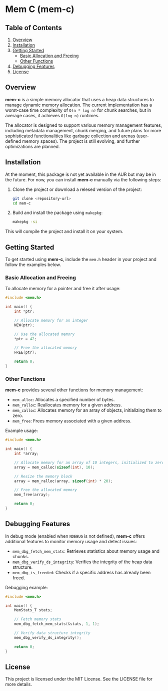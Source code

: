
# Mem C (mem-c)

## Table of Contents
1. [Overview](#overview)
2. [Installation](#installation)
3. [Getting Started](#getting-started)
   - [Basic Allocation and Freeing](#basic-allocation-and-freeing)
   - [Other Functions](#other-functions)
4. [Debugging Features](#debugging-features)
5. [License](#license)

## Overview

**mem-c** is a simple memory allocator that uses a heap data structures to manage dynamic memory allocation. The current implementation has a worst-case time complexity of `O(n * log n)` for chunk searches, but in average cases, it achieves `O(log n)` runtimes.

The allocator is designed to support various memory management features, including metadata management, chunk merging, and future plans for more sophisticated functionalities like garbage collection and arenas (user-defined memory spaces). The project is still evolving, and further optimizations are planned.

## Installation

At the moment, this package is not yet available in the AUR but may be in the future. For now, you can install **mem-c** manually via the following steps:

1. Clone the project or download a relesed version of the project:
   ```bash
   git clone <repository-url>
   cd mem-c
   ```

2. Build and install the package using `makepkg`:
   ```bash
   makepkg -si
   ```

This will compile the project and install it on your system.

## Getting Started

To get started using **mem-c**, include the `mem.h` header in your project and follow the examples below.

### Basic Allocation and Freeing

To allocate memory for a pointer and free it after usage:

```c
#include <mem.h>

int main() {
    int *ptr;

    // Allocate memory for an integer
    NEW(ptr);

    // Use the allocated memory
    *ptr = 42;

    // Free the allocated memory
    FREE(ptr);

    return 0;
}
```

### Other Functions

**mem-c** provides several other functions for memory management:

- `mem_alloc`: Allocates a specified number of bytes.
- `mem_ralloc`: Reallocates memory for a given address.
- `mem_calloc`: Allocates memory for an array of objects, initializing them to zero.
- `mem_free`: Frees memory associated with a given address.

Example usage:

```c
#include <mem.h>

int main() {
    int *array;

    // Allocate memory for an array of 10 integers, initialized to zero
    array = mem_calloc(sizeof(int), 10);

    // Resize the memory block
    array = mem_ralloc(array, sizeof(int) * 20);

    // Free the allocated memory
    mem_free(array);

    return 0;
}
```

## Debugging Features

In debug mode (enabled when `NDEBUG` is not defined), **mem-c** offers additional features to monitor memory usage and detect issues:

- `mem_dbg_fetch_mem_stats`: Retrieves statistics about memory usage and chunks.
- `mem_dbg_verify_ds_integrity`: Verifies the integrity of the heap data structure.
- `mem_dbg_is_freeded`: Checks if a specific address has already been freed.

Debugging example:

```c
#include <mem.h>

int main() {
    MemStats_T stats;

    // Fetch memory stats
    mem_dbg_fetch_mem_stats(&stats, 1, 1);

    // Verify data structure integrity
    mem_dbg_verify_ds_integrity();

    return 0;
}
```

## License

This project is licensed under the MIT License. See the LICENSE file for more details.
